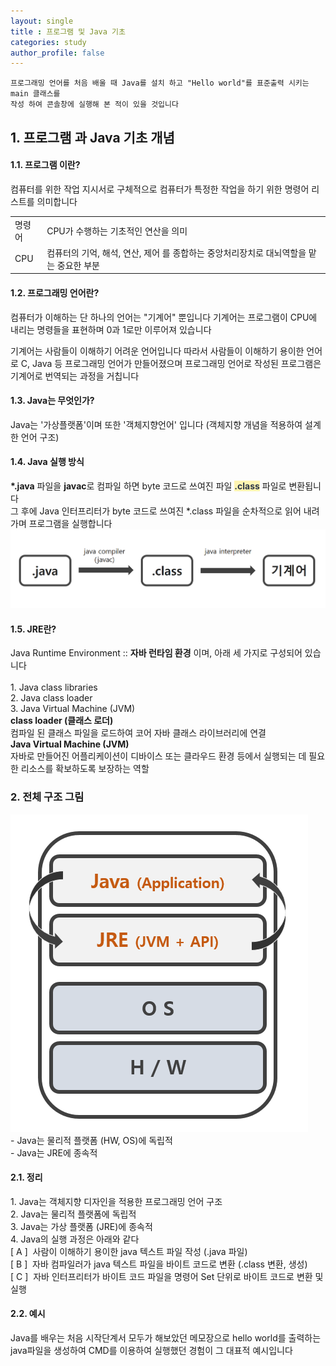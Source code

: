 ```yaml
---
layout: single
title : 프로그램 및 Java 기초
categories: study
author_profile: false
---
```


```
프로그래밍 언어를 처음 배울 때 Java를 설치 하고 "Hello world"를 표준출력 시키는 main 클래스를 
작성 하여 콘솔창에 실행해 본 적이 있을 것입니다
```

## 1. 프로그램 과 Java 기초 개념
#### 1.1. 프로그램 이란?  
<div class="contents_box">
컴퓨터를 위한 작업 지시서로 구체적으로 컴퓨터가 특정한 작업을 하기 위한 명령어 리스트를 의미합니다
  <div class="table_content">
    <table>
      <tr>
        <td class="header">명령어</td>
        <td>CPU가 수행하는 기초적인 연산을 의미</td>
      </tr>
      <tr>
        <td class="header">CPU</td>
        <td>컴퓨터의 기억, 해석, 연산, 제어 를 종합하는 중앙처리장치로 대뇌역할을 맡는 중요한 부분</td>
      </tr>
    </table>
  </div>
</div>

#### 1.2. 프로그래밍 언어란?
<div class="contents_box">
컴퓨터가 이해하는 단 하나의 언어는 "기계어" 뿐입니다
기계어는 프로그램이 CPU에 내리는 명령들을 표현하며 0과 1로만 이루어져 있습니다

기계어는 사람들이 이해하기 어려운 언어입니다
따라서 사람들이 이해하기 용이한 언어로 C, Java 등 프로그래밍 언어가 만들어졌으며
프로그래밍 언어로 작성된 프로그램은 기계어로 번역되는 과정을 거칩니다
</div>


#### 1.3. Java는 무엇인가?
<div class="contents_box">
Java는 '가상플랫폼'이며 또한 '객체지향언어' 입니다 (객체지향 개념을 적용하여 설계한 언어 구조)
</div>

  
#### 1.4. Java 실행 방식
<div class="contents_box">
<b>*.java</b> 파일을 <b>javac</b>로 컴파일 하면 byte 코드로 쓰여진 파일 <span style='color: #2D3748; background-color:#fff5b1'><b>.class</b></span> 파일로 변환됩니다<br/>
그 후에 Java 인터프리터가 byte 코드로 쓰여진 *.class 파일을 순차적으로 읽어 내려가며 프로그램을 실행합니다

<img src='/assets/img/1.png' alt=''>
</div>



#### 1.5. JRE란?
<div class="contents_box">
Java Runtime Environment :: <b>자바 런타임 환경</b> 이며, 아래 세 가지로 구성되어 있습니다<br/><br/>
  
  <div>
    <span>1. Java class libraries</span>
  </div>
  <div>
    <span>2. Java class loader</span>
  </div>
  <div>
    <span>3. Java Virtual Machine (JVM)</span>
  </div>

  <div class="explanation_blackbox">
    <div class="text">
    <b>class loader (클래스 로더)</b><br/>
    <span>컴파일 된 클래스 파일을 로드하여 코어 자바 클래스 라이브러리에 연결</span>
    </div>
  </div>

  <div class="explanation_blackbox">
    <div class="text">
    <b>Java Virtual Machine (JVM)</b><br/>
    <span>자바로 만들어진 어플리케이션이 디바이스 또는 클라우드 환경 등에서 실행되는 데 필요한 리소스를 확보하도록 보장하는 역할</span>
    </div>
  </div>

</div>


### 2. 전체 구조 그림
<img src='/assets/img/2.png' alt=''>
<div class="contents_box">
- Java는 물리적 플랫폼 (HW, OS)에 독립적<br/>
- Java는 JRE에 종속적
</div>



#### 2.1. 정리
<div class="contents_box">
  <div class="summary_list_box">
    <div>
      <span>1. Java는 객체지향 디자인을 적용한 프로그래밍 언어 구조</span>
    </div>
    <div>
      <span>2. Java는 물리적 플랫폼에 독립적</span>
    </div>
    <div>
      <span>3. Java는 가상 플랫폼 (JRE)에 종속적</span>
    </div>
    <div>
      <span>4. Java의 실행 과정은 아래와 같다</span>
      <div class="explanation_blackbox ml15">
        <div class="text">
          <span>[ A ]&nbsp;&nbsp;사람이 이해하기 용이한 java 텍스트 파일 작성 (.java 파일)</span>
        </div>
        <div class="text">
          <span>[ B ]&nbsp;&nbsp;자바 컴파일러가 java 텍스트 파일을 바이트 코드로 변환 (.class 변환, 생성) </span>
        </div>
        <div class="text">
          <span>[ C ]&nbsp;&nbsp;자바 인터프리터가 바이트 코드 파일을 명령어 Set 단위로 바이트 코드로 변환 및 실행</span>
        </div>
      </div>
    </div>
  </div>
  

  

</div>



#### 2.2. 예시

Java를 배우는 처음 시작단계서 모두가 해보았던 메모장으로 hello world를 출력하는 java파일을 생성하여
CMD를 이용하여 실행했던 경험이 그 대표적 예시입니다
